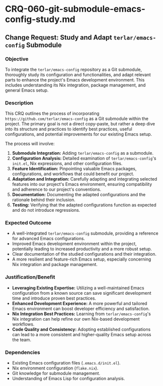 # CRQ-060-git-submodule-emacs-config-study.md

## Change Request: Study and Adapt `terlar/emacs-config` Submodule

### Objective

To integrate the `terlar/emacs-config` repository as a Git submodule, thoroughly study its configuration and functionalities, and adapt relevant parts to enhance the project's Emacs development environment. This includes understanding its Nix integration, package management, and general Emacs setup.

### Description

This CRQ outlines the process of incorporating `https://github.com/terlar/emacs-config` as a Git submodule within the project. The primary goal is not a direct copy-paste, but rather a deep dive into its structure and practices to identify best practices, useful configurations, and potential improvements for our existing Emacs setup.

The process will involve:
1.  **Submodule Integration:** Adding `terlar/emacs-config` as a submodule.
2.  **Configuration Analysis:** Detailed examination of `terlar/emacs-config`'s `init.el`, Nix expressions, and other configuration files.
3.  **Feature Identification:** Pinpointing valuable Emacs packages, configurations, and workflows that could benefit our project.
4.  **Adaptation and Integration:** Carefully adapting and integrating selected features into our project's Emacs environment, ensuring compatibility and adherence to our project's conventions.
5.  **Documentation:** Documenting the adapted configurations and the rationale behind their inclusion.
6.  **Testing:** Verifying that the adapted configurations function as expected and do not introduce regressions.

### Expected Outcome

*   A well-integrated `terlar/emacs-config` submodule, providing a reference for advanced Emacs configurations.
*   Improved Emacs development environment within the project, potentially leading to increased productivity and a more robust setup.
*   Clear documentation of the studied configurations and their integration.
*   A more resilient and feature-rich Emacs setup, especially concerning Nix integration and package management.

### Justification/Benefit

*   **Leveraging Existing Expertise:** Utilizing a well-maintained Emacs configuration from a known source can save significant development time and introduce proven best practices.
*   **Enhanced Development Experience:** A more powerful and tailored Emacs environment can boost developer efficiency and satisfaction.
*   **Nix Integration Best Practices:** Learning from `terlar/emacs-config`'s Nix integration can help refine our own Nix-based development workflows.
*   **Code Quality and Consistency:** Adopting established configurations can lead to a more consistent and higher-quality Emacs setup across the team.

### Dependencies

*   Existing Emacs configuration files (`.emacs.d/init.el`).
*   Nix environment configuration (`flake.nix`).
*   Git knowledge for submodule management.
*   Understanding of Emacs Lisp for configuration analysis.